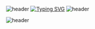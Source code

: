 ![header](https://capsule-render.vercel.app/api?type=waving&color=0974DB&text=&animation=twinkling&height=80)
[![Typing SVG](https://readme-typing-svg.demolab.com?font=Fira+Code&duration=4000&pause=1500&color=0974DB&background=FFFFFF00&center=true&vCenter=true&width=435&lines=YuJin's+github)](https://git.io/typing-svg)
![header](https://capsule-render.vercel.app/api?type=waving&color=0974DB&text=&animation=twinkling&height=80&rotate=-180)

![header](https://capsule-render.vercel.app/api?text=Hello%World!&fontSize=20&rotate=-30)
<!--
**causyj/causyj** is a ✨ _special_ ✨ repository because its `README.md` (this file) appears on your GitHub profile.

Here are some ideas to get you started:

- 🔭 I’m currently working on ...
- 🌱 I’m currently learning ...
- 👯 I’m looking to collaborate on ...
- 🤔 I’m looking for help with ...
- 💬 Ask me about ...
- 📫 How to reach me: ...
- 😄 Pronouns: ...
- ⚡ Fun fact: ...
-->
